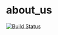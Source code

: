 # about_us
[![Build Status](https://travis-ci.org/DAS2016-1/about_us.svg?branch=master)](https://travis-ci.org/DAS2016-1/about_us)
